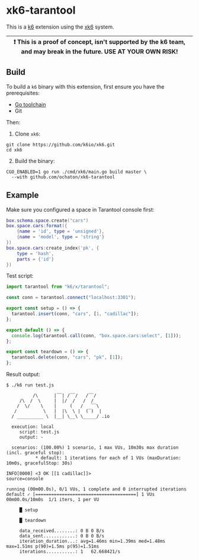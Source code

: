 # xk6-tarantool

This is a [k6](https://github.com/loadimpact/k6) extension using the [xk6](https://github.com/k6io/xk6) system.

| :exclamation: This is a proof of concept, isn't supported by the k6 team, and may break in the future. USE AT YOUR OWN RISK! |
|------|

## Build

To build a `k6` binary with this extension, first ensure you have the prerequisites:

- [Go toolchain](https://go101.org/article/go-toolchain.html)
- Git

Then:

1. Clone `xk6`:
  ```shell
  git clone https://github.com/k6io/xk6.git
  cd xk6
  ```

2. Build the binary:
  ```shell
  CGO_ENABLED=1 go run ./cmd/xk6/main.go build master \
    --with github.com/ochaton/xk6-tarantool
  ```

## Example

Make sure you configured a space in Tarantool console first:

```lua
box.schema.space.create("cars")
box.space.cars:format({
    {name = 'id', type = 'unsigned'},
    {name = 'model', type = 'string'}
})
box.space.cars:create_index('pk', {
    type = 'hash',
    parts = {'id'}
})
```

Test script:

```javascript
import tarantool from "k6/x/tarantool";

const conn = tarantool.connect("localhost:3301");

export const setup = () => {
  tarantool.insert(conn, "cars", [1, "cadillac"]);
};

export default () => {
  console.log(tarantool.call(conn, "box.space.cars:select", [1]));
};

export const teardown = () => {
  tarantool.delete(conn, "cars", "pk", [1]);
};
```

Result output:

```
$ ./k6 run test.js

          /\      |‾‾| /‾‾/   /‾‾/
     /\  /  \     |  |/  /   /  /
    /  \/    \    |     (   /   ‾‾\
   /          \   |  |\  \ |  (‾)  |
  / __________ \  |__| \__\ \_____/ .io

  execution: local
     script: test.js
     output: -

  scenarios: (100.00%) 1 scenario, 1 max VUs, 10m30s max duration (incl. graceful stop):
           * default: 1 iterations for each of 1 VUs (maxDuration: 10m0s, gracefulStop: 30s)

INFO[0000] <3 OK [[1 cadillac]]>                         source=console

running (00m00.0s), 0/1 VUs, 1 complete and 0 interrupted iterations
default ✓ [======================================] 1 VUs  00m00.0s/10m0s  1/1 iters, 1 per VU

     █ setup

     █ teardown

     data_received........: 0 B 0 B/s
     data_sent............: 0 B 0 B/s
     iteration_duration...: avg=1.46ms min=1.39ms med=1.48ms max=1.51ms p(90)=1.5ms p(95)=1.51ms
     iterations...........: 1   62.668421/s
```